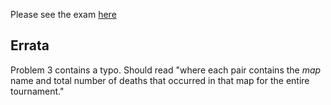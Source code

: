 Please see the exam [here](exam2_01.ipynb)

## Errata

Problem 3 contains a typo.  Should read "where each pair contains the 
*map* name and total number of deaths that occurred in that map for the entire tournament."
